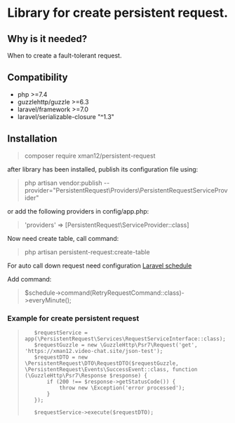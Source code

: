 # Library for create persistent request.
## Why is it needed?
When to create a fault-tolerant request. 


## Compatibility
- php >=7.4
- guzzlehttp/guzzle >=6.3
- laravel/framework >=7.0
- laravel/serializable-closure "^1.3"

## Installation

> composer require xman12/persistent-request

after library has been installed, publish its configuration file using:

> php artisan vendor:publish --provider="PersistentRequest\Providers\PersistentRequestServiceProvider"

or add the following providers in config/app.php:
>'providers' => [PersistentRequest\ServiceProvider::class]

Now need create table, call command:
> php artisan persistent-request:create-table

For auto call down request need configuration [Laravel schedule](https://laravel.com/docs/10.x/scheduling)

Add command:
> $schedule->command(RetryRequestCommand::class)->everyMinute();

### Example for create persistent request
>        $requestService = app(\PersistentRequest\Services\RequestServiceInterface::class);
>        $requestGuzzle = new \GuzzleHttp\Psr7\Request('get', 'https://xman12.video-chat.site/json-test');
>        $requestDTO = new \PersistentRequest\DTO\RequestDTO($requestGuzzle, \PersistentRequest\Events\SuccessEvent::class, function (\GuzzleHttp\Psr7\Response $response) {
>            if (200 !== $response->getStatusCode()) {
>                throw new \Exception('error processed');
>            }
>        });
>
>        $requestService->execute($requestDTO); 

